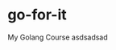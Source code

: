 # go-for-it
My Golang Course
asdsadsad


<!-- <div style="text-align:center"><img src="docs/Golang-Course.jpg" /></div> -->

